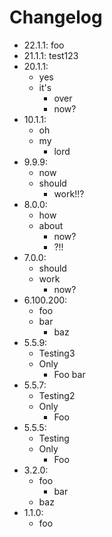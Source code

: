 # Changelog

- 22.1.1:
    foo
- 21.1.1:
    test123
- 20.1.1:
    - yes
    - it's
        - over
        - now?
- 10.1.1:
    - oh
    - my
        - lord
- 9.9.9:
    - now
    - should
        - work!!?
- 8.0.0:
    - how
    - about
        - now?
        - ?!!
- 7.0.0:
    - should
    - work
        - now?
- 6.100.200:
    - foo
    - bar
        - baz
- 5.5.9:
    - Testing3
    - Only
        - Foo bar
- 5.5.7:
    - Testing2
    - Only
        - Foo
- 5.5.5:
    - Testing
    - Only
        - Foo
- 3.2.0:
    - foo
        - bar
    - baz
- 1.1.0:
    - foo